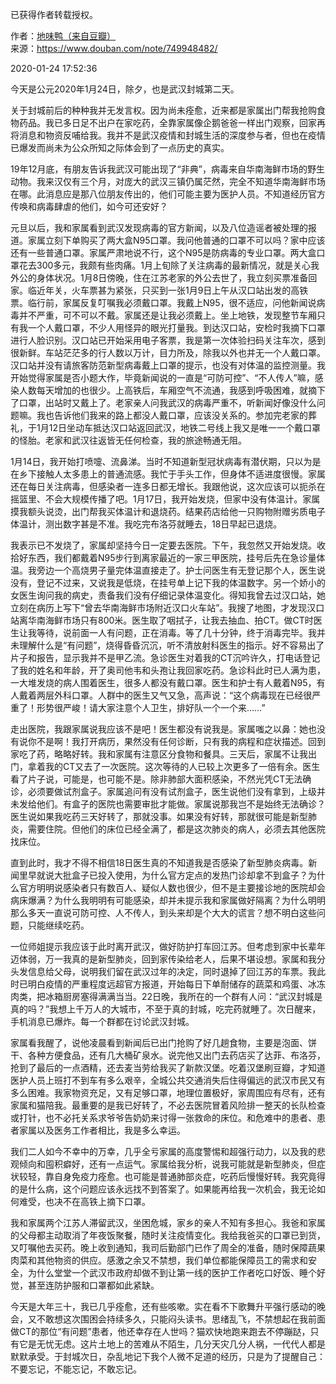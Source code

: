 已获得作者转载授权。  

作者：[地味鸭（来自豆瓣）](https://www.douban.com/people/47513232/)  
来源：https://www.douban.com/note/749948482/  

2020-01-24 17:52:36  

今天是公元2020年1月24日，除夕，也是武汉封城第二天。  

关于封城前后的种种我并无发言权。因为尚未痊愈，近来都是家属出门帮我抢购食物药品。我已多日足不出户在家吃药，全靠家属像企鹅爸爸一样出门观察，回家再将消息和物资反哺给我。我并不是武汉疫情和封城生活的深度参与者，但也在疫情已爆发而尚未为公众所知之际体会到了一点历史的真实。

19年12月底，有朋友告诉我武汉可能出现了“非典”，病毒来自华南海鲜市场的野生动物。我来汉仅有三个月，对庞大的武汉三镇仍属茫然，完全不知道华南海鲜市场在哪。此消息应是那八位朋友传出的，他们可能主要为医护人员。不知道经历官方传唤和病毒肆虐的他们，如今可还安好？

元旦以后，我和家属看到武汉发现病毒的官方新闻，以及八位造谣者被处理的报道。家属立刻下单购买了两大盒N95口罩。我问他普通的口罩不可以吗？家中应该还有一些普通口罩。家属严肃地说不行，这个N95是防病毒的专业口罩。两大盒口罩花去300多元，我颇有些肉痛。1月上旬除了关注病毒的最新情况，就是关心我外公的身体状况。1月8日傍晚，住在江苏老家的外公去世了，我立刻买票准备回家。临近年关，火车票甚为紧张，只买到一张1月9日上午从汉口站出发的高铁票。临行前，家属反复叮嘱我必须戴口罩。我戴上N95，很不适应，问他新闻说病毒并不严重，可不可以不戴。家属还是让我必须戴上。坐上地铁，发现整节车厢只有我一个人戴口罩，不少人用怪异的眼光打量我。到达汉口站，安检时我摘下口罩进行人脸识别。汉口站已开始采用电子客票，我是第一次体验扫码关注车次，感到很新鲜。车站茫茫多的行人数以万计，目力所及，除我以外也并无一个人戴口罩。汉口站并没有请旅客防范新型病毒戴上口罩的提示，也没有对体温的监控测量。我开始觉得家属是否小题大作，毕竟新闻说的一直是“可防可控”、“不人传人”嘛，感染人数每天增加的也很少。上高铁后，车厢空气不流通，我感到呼吸困难，就摘下了口罩，出站时又戴上了。老家亲人问我武汉的病毒严重不，听新闻好像没什么问题嘛。我也告诉他们我来的路上都没人戴口罩，应该没关系的。参加完老家的葬礼，于1月12日坐动车抵达汉口站返回武汉，地铁二号线上我又是唯一一个戴口罩的怪胎。老家和武汉往返皆无任何检查，我的旅途畅通无阻。

1月14日，我开始打喷嚏、流鼻涕。当时不知道新型冠状病毒有潜伏期，只以为是在乡下接触人太多患上的普通流感。我忙于手头工作，但身体不适进度很慢。家属还在每日关注病毒，但感染者一连多日都无增长。我跟他说，这次应该可以扼杀在摇篮里、不会大规模传播了吧。1月17日，我开始发烧，但家中没有体温计。家属摸我额头说烫，出门帮我买体温计和退烧药。结果药店给他一只购物附赠劣质电子体温计，测出数字甚是不准。我吃完布洛芬就睡去，18日早起已退烧。

我表示已不发烧了，家属却坚持今日一定要去医院。下午，我忽然又开始发烧。收拾好东西，我们都戴着N95步行到离家最近的一家三甲医院，挂号后先在急诊量体温。我旁边一个高烧男子量完体温直接走了。护士问医生有无登记那个人，医生说没有，登记不过来，又说我是低烧，在挂号单上记下我的体温数字。另一个娇小的女医生询问我的病史，责备我们没有仔细记录体温变化。得知我曾去过汉口站，她立刻在病历上写下“曾去华南海鲜市场附近汉口火车站”。我搜了地图，才发现汉口站离华南海鲜市场只有800米。医生取了咽拭子，让我去抽血、拍CT。做CT时医生让我等待，说前面一人有问题，正在消毒。等了几十分钟，终于消毒完毕。我并未理解什么是“有问题”，烧得昏昏沉沉，听不清放射科医生的指示。好不容易出了片子和报告，显示我并不是甲乙流。急诊医生对着我的CT沉吟许久，打电话登记了我的姓名和年龄，开了奥司他韦和头孢让我回家吃药。急诊科此时已人满为患，一大堆发烧的病人围着医生，很多人都没有戴口罩。医生和护士有人戴着N95，有人戴着两层外科口罩。人群中的医生又气又急，高声说：“这个病毒现在已经很严重了！形势很严峻！请大家注意个人卫生，排好队一个一个来……”

走出医院，我跟家属说我应该不是吧！医生都没有说我是。家属嗤之以鼻：她也没有说你不是啊！我打开病历，果然没有任何诊断，只有我的病程和症状描述。回到家吃了药，略略好转。我和家属有注意区分食物和餐具。三天后，家属不让我出门，拿着我的CT又去了一次医院。这次等待的人已较上次更多了一倍有余。医生看了片子说，可能是，也可能不是。除非肺部大面积感染，不然光凭CT无法确诊，必须要做试剂盒子。家属追问有没有试剂盒子，医生说他们没有拿到，上级并未发给他们。有盒子的医院也需要审批才能做。家属说那我岂不是始终无法确诊？医生说如果我吃药三天好转了，那就没事。如果没有好转，那就很可能是新型肺炎，需要住院。但他们的床位已经全满了，都是这次肺炎的病人，必须去其他医院找床位。

直到此时，我才不得不相信18日医生真的不知道我是否感染了新型肺炎病毒。新闻里早就说大批盒子已投入使用，为什么官方定点的发热门诊却拿不到盒子？为什么官方明明说感染者只有数百人、疑似人数也很少，但不是主要接诊地的医院却会病床爆满？为什么我明明有可能感染，却并未提示我和家属做好隔离？为什么明明那么多天一直说可防可控、人不传人，到头来却是个大大的谎言？想不明白这些问题，只能继续吃药。

一位师姐提示我应该于此时离开武汉，做好防护打车回江苏。但考虑到家中长辈年迈体弱，万一我真的是新型肺炎，回到家传染给老人，后果不堪设想。家属和我分头发信息给父母，说明我们留在武汉过年的决定，同时退掉了回江苏的车票。我此时已明白疫情的严重程度远超官方报道，开始每日下单耐储存的蔬菜和鸡蛋、冰冻肉类，把冰箱厨房塞得满满当当。22日晚，我所在的一个群有人问：“武汉封城是真的吗？”我想上千万人的大城市，不至于真的封城，吃完药就睡了。次日醒来，手机消息已爆炸。每一个群都在讨论武汉封城。

家属看我醒了，说他凌晨看到新闻后已出门抢购了好几趟食物，主要是泡面、饼干、各种方便食品，还有几大桶矿泉水。说完他又出门去药店买了达菲、布洛芬，抢到了最后的一点酒精，还去麦当劳给我买了新款汉堡。吃着汉堡刷豆瓣，才知道医护人员上班打不到车有多么艰辛，全城公共交通消失后住得偏远的武汉市民又有多么困难。我家物资充足，又有足够口罩，地理位置极好，家周围应有尽有，还有家属和猫陪我。最重要的是我已好转了，不必去医院冒着风险排一整天的长队检查或打针，也不必托关系求爷爷告奶奶来讨得一张救命的床位。和危难中的患者、患者家属以及医务工作者相比，我是多么幸运。

我们二人如今不幸中的万幸，几乎全亏家属的高度警惕和超强行动力，以及我的悲观倾向和囤积癖好，还有一点运气。家属给我分析，说我可能就是新型肺炎，但症状较轻，靠自身免疫力痊愈。也可能是普通肺部炎症，吃药后慢慢好转。我究竟得的是什么病，这个问题应该永远找不到答案了。如果能再给我一次机会，我无论如何难受，也决不在高铁上摘下口罩。

我和家属两个江苏人滞留武汉，坐困危城，家乡的亲人不知有多担心。我爸和家属的父母都主动取消了年夜饭聚餐，随时关注疫情变化。我给我爸买的口罩已到货，又叮嘱他去买药。晚上收到通知，我司后勤部门已作了周全的准备，随时保障蔬果肉菜和其他物资的供应。感激之余又不禁想，我们单位都能保障员工的需求和安全，为什么堂堂一个武汉市政府却做不到让第一线的医护工作者吃口好饭、睡个好觉，甚至连防护服和口罩都如此紧缺。

今天是大年三十，我已几乎痊愈，还有些咳嗽。实在看不下歌舞升平强行感动的晚会，又不敢想这次围困会持续多久，只能闷头读书。思绪乱飞，不禁想起在我前面做CT的那位“有问题”患者，他还幸存在人世吗？猫欢快地跑来跑去不停蹦跶，只有它是无忧无虑。这片土地上的苦难从不陌生，几分天灾几分人祸，一代代人都是默默承受。于封城次日，杂乱地记下我个人微不足道的经历，只是为了提醒自己：不要忘记，不能忘记，不敢忘记。

